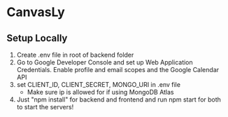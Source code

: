 # CanvasLy

## Setup Locally

1. Create .env file in root of backend folder
2. Go to Google Developer Console and set up Web Application Credentials. Enable profile and email scopes and the Google Calendar API
3. set CLIENT_ID, CLIENT_SECRET, MONGO_URI in .env file
   - Make sure ip is allowed for if using MongoDB Atlas
4. Just "npm install" for backend and frontend and run npm start for both to start the servers!
